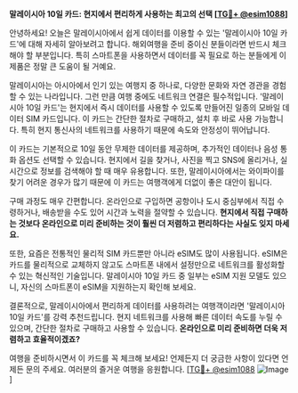 **말레이시아 10일 카드: 현지에서 편리하게 사용하는 최고의 선택 [[TG💪+ @esim1088](https://t.me/s/esim1088)]**

안녕하세요! 오늘은 말레이시아에서 쉽게 데이터를 이용할 수 있는 '말레이시아 10일 카드'에 대해 자세히 알아보려고 합니다. 해외여행을 준비 중이신 분들이라면 반드시 체크해야 할 부분입니다. 특히 스마트폰을 사용하면서 데이터를 꼭 필요로 하는 분들에게 이 제품은 정말 큰 도움이 될 거예요.

말레이시아는 아시아에서 인기 있는 여행지 중 하나로, 다양한 문화와 자연 경관을 경험할 수 있는 나라입니다. 그런 만큼 여행 중에도 네트워크 연결은 필수적입니다. '말레이시아 10일 카드'는 현지에서 즉시 데이터를 사용할 수 있도록 만들어진 일종의 모바일 데이터 SIM 카드입니다. 이 카드는 간단한 절차로 구매하고, 설치 후 바로 사용 가능합니다. 특히 현지 통신사의 네트워크를 사용하기 때문에 속도와 안정성이 뛰어납니다.

이 카드는 기본적으로 10일 동안 무제한 데이터를 제공하며, 추가적인 데이터나 음성 통화 옵션도 선택할 수 있습니다. 현지에서 길을 찾거나, 사진을 찍고 SNS에 올리거나, 실시간으로 정보를 검색해야 할 때 매우 유용합니다. 또한, 말레이시아에서는 와이파이를 찾기 어려운 경우가 많기 때문에 이 카드는 여행객에게 더없이 좋은 대안이 됩니다.

구매 과정도 매우 간편합니다. 온라인으로 구입하면 공항이나 도시 중심부에서 직접 수령하거나, 배송받을 수도 있어 시간과 노력을 절약할 수 있습니다. **현지에서 직접 구매하는 것보다 온라인으로 미리 준비하는 것이 훨씬 더 저렴하고 편리하다는 사실도 잊지 마세요.**

또한, 요즘은 전통적인 물리적 SIM 카드뿐만 아니라 eSIM도 많이 사용됩니다. eSIM은 카드를 물리적으로 교체하지 않고도 스마트폰 내에서 설정만으로 네트워크를 활성화할 수 있는 혁신적인 기술입니다. 말레이시아 10일 카드 중 일부는 eSIM 지원 모델도 있으니, 자신의 스마트폰이 eSIM을 지원하는지 확인해 보세요.

결론적으로, 말레이시아에서 편리하게 데이터를 사용하려는 여행객이라면 '말레이시아 10일 카드'를 강력 추천드립니다. 현지 네트워크를 사용해 빠른 데이터 속도를 누릴 수 있으며, 간단한 절차로 구매하고 사용할 수 있습니다. **온라인으로 미리 준비하면 더욱 저렴하고 효율적이겠죠?**

여행을 준비하시면서 이 카드를 꼭 체크해 보세요! 언제든지 더 궁금한 사항이 있다면 언제든 문의 주세요. 여러분의 즐거운 여행을 응원합니다. [[TG💪+ @esim1088](https://t.me/s/esim1088) ![Image](https://i.postimg.cc/Y0z9fWf4/image.png)]